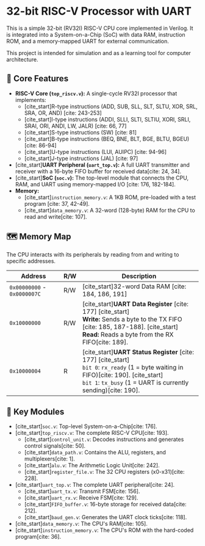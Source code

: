 # 32-bit RISC-V Processor with UART

This is a simple 32-bit (RV32I) RISC-V CPU core implemented in Verilog. It is integrated into a System-on-a-Chip (SoC) with data RAM, instruction ROM, and a memory-mapped UART for external communication.

This project is intended for simulation and as a learning tool for computer architecture.

## 🚀 Core Features

* **RISC-V Core (`top_riscv.v`):** A single-cycle RV32I processor that implements:
    * [cite_start]R-type instructions (ADD, SUB, SLL, SLT, SLTU, XOR, SRL, SRA, OR, AND) [cite: 243-253]
    * [cite_start]I-type instructions (ADDI, SLLI, SLTI, SLTIU, XORI, SRLI, SRAI, ORI, ANDI, LW, JALR) [cite: 66, 77]
    * [cite_start]S-type instructions (SW) [cite: 81]
    * [cite_start]B-type instructions (BEQ, BNE, BLT, BGE, BLTU, BGEU) [cite: 86-94]
    * [cite_start]U-type instructions (LUI, AUIPC) [cite: 94-96]
    * [cite_start]J-type instructions (JAL) [cite: 97]
* [cite_start]**UART Peripheral (`uart_top.v`):** A full UART transmitter and receiver with a 16-byte FIFO buffer for received data[cite: 24, 34].
* [cite_start]**SoC (`soc.v`):** The top-level module that connects the CPU, RAM, and UART using memory-mapped I/O [cite: 176, 182-184].
* **Memory:**
    * [cite_start]`instruction_memory.v`: A 1KB ROM, pre-loaded with a test program [cite: 37, 42-49].
    * [cite_start]`data_memory.v`: A 32-word (128-byte) RAM for the CPU to read and write[cite: 107].

## 🗺️ Memory Map

The CPU interacts with its peripherals by reading from and writing to specific addresses.

| Address | R/W | Description |
| --- | --- | --- |
| `0x00000000` - `0x0000007C` | R/W | [cite_start]32-word Data RAM [cite: 184, 186, 191] |
| `0x10000000` | R/W | [cite_start]**UART Data Register** [cite: 177] [cite_start]<br> **Write:** Sends a byte to the TX FIFO [cite: 185, 187-188]. [cite_start]<br> **Read:** Reads a byte from the RX FIFO[cite: 189]. |
| `0x10000004` | R | [cite_start]**UART Status Register** [cite: 177] [cite_start]<br> `bit 0`: `rx_ready` (1 = byte waiting in FIFO)[cite: 190]. [cite_start]<br> `bit 1`: `tx_busy` (1 = UART is currently sending)[cite: 190]. |

## 📁 Key Modules

* [cite_start]`soc.v`: Top-level System-on-a-Chip[cite: 176].
* [cite_start]`top_riscv.v`: The complete RISC-V CPU[cite: 193].
    * [cite_start]`control_unit.v`: Decodes instructions and generates control signals[cite: 50].
    * [cite_start]`data_path.v`: Contains the ALU, registers, and multiplexers[cite: 1].
    * [cite_start]`alu.v`: The Arithmetic Logic Unit[cite: 242].
    * [cite_start]`register_file.v`: The 32 CPU registers (x0-x31)[cite: 228].
* [cite_start]`uart_top.v`: The complete UART peripheral[cite: 24].
    * [cite_start]`uart_tx.v`: Transmit FSM[cite: 156].
    * [cite_start]`uart_rx.v`: Receive FSM[cite: 129].
    * [cite_start]`FIFO_buffer.v`: 16-byte storage for received data[cite: 212].
    * [cite_start]`baud_gen.v`: Generates the UART clock ticks[cite: 118].
* [cite_start]`data_memory.v`: The CPU's RAM[cite: 105].
* [cite_start]`instruction_memory.v`: The CPU's ROM with the hard-coded program[cite: 36].
